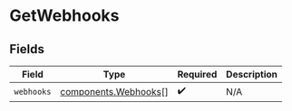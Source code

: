 # GetWebhooks


## Fields

| Field                                                        | Type                                                         | Required                                                     | Description                                                  |
| ------------------------------------------------------------ | ------------------------------------------------------------ | ------------------------------------------------------------ | ------------------------------------------------------------ |
| `webhooks`                                                   | [components.Webhooks](../../models/components/webhooks.md)[] | :heavy_check_mark:                                           | N/A                                                          |